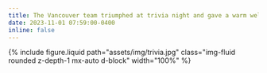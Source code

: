 ```yaml
---
title: The Vancouver team triumphed at trivia night and gave a warm welcome to Olka!
date: 2023-11-01 07:59:00-0400
inline: false
---
```

{% include figure.liquid path="assets/img/trivia.jpg" class="img-fluid rounded z-depth-1 mx-auto d-block" width="100%" %}